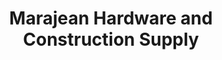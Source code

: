 ---
title: "Marajean Hardware and Construction Supply"
url: /batangas-city/marajean-hardware-and-construction-supply/
shop: hardware
---